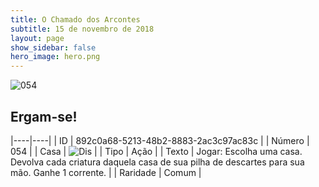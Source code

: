 ```yaml
---
title: O Chamado dos Arcontes
subtitle: 15 de novembro de 2018
layout: page
show_sidebar: false
hero_image: hero.png
---
```


![054](https://cdn.keyforgegame.com/media/card_front/pt/341_054_F9GHFCWJ233R_pt.png)

## Ergam-se!

|----|----|
| ID | 892c0a68-5213-48b2-8883-2ac3c97ac83c |
| Número | 054 |
| Casa | ![Dis](https://archonarcana.com/images/thumb/e/e8/Dis.png/22px-Dis.png "Dis") |
| Tipo | Ação |
| Texto | Jogar: Escolha uma casa. Devolva  cada criatura daquela casa de sua  pilha de descartes para sua mão.  Ganhe 1 corrente. |
| Raridade | Comum |
